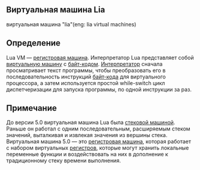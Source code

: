 ## Виртуальная машина Lia
виртуальная машина "lia"(eng: lia virtual machines)
## Определение 
Lua VM — [регистровая машина](https://github.com/vernikkkkkkkkkkkkkkkkkkk/concept_new/blob/main/concept/register%20machines.md). Интерпретатор Lua представляет собой [виртуальную машину](https://github.com/vernikkkkkkkkkkkkkkkkkkk/concept_new/blob/main/concept/virtual%20machines.md) с [байт-кодом](https://github.com/vernikkkkkkkkkkkkkkkkkkk/concept_new/blob/main/concept/byte-code.md).
[Интерпретатор](https://github.com/vernikkkkkkkkkkkkkkkkkkk/concept_new/blob/main/concept/interpreter.md) сначала просматривает текст программы, чтобы преобразовать его в последовательность инструкций [байт-кода](https://github.com/vernikkkkkkkkkkkkkkkkkkk/concept_new/blob/main/concept/byte-code.md) для виртуального процессора, 
а затем используется простой while-switch цикл диспетчеризации для запуска программы, по одной инструкции за раз.
## Примечание
До версии 5.0 виртуальная машина Lua была [стековой машиной](https://github.com/vernikkkkkkkkkkkkkkkkkkk/concept_new/blob/main/concept/stack%20machines.md). 
Раньше он работал с одним последовательным, расширяемым стеком значений, выталкивая и извлекая значения из вершины стека. 
Виртуальная машина 5.0 — это [регистровая машина](https://github.com/vernikkkkkkkkkkkkkkkkkkk/concept_new/blob/main/concept/register%20machines.md), которая работает с набором виртуальных [регистров](https://github.com/vernikkkkkkkkkkkkkkkkkkk/concept_new/blob/main/concept/register.md), которые могут хранить 
локальные переменные функции и воздействовать на них в дополнение к традиционному стеку времени выполнения.
